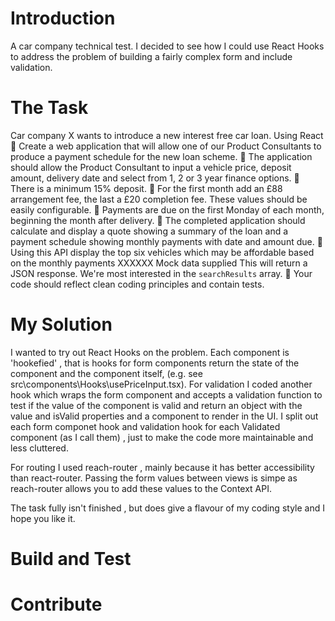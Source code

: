 # Introduction

A car company technical test. I decided to see how I could use React Hooks to address the problem of building a fairly complex form and include validation. 

# The Task

Car company X wants to introduce a new interest free car loan.
Using React
 Create a web application that will allow one of our Product Consultants to produce a
payment schedule for the new loan scheme.
 The application should allow the Product Consultant to input a vehicle price, deposit
amount, delivery date and select from 1, 2 or 3 year finance options.
 There is a minimum 15% deposit.
 For the first month add an £88 arrangement fee, the last a £20 completion fee. These values
should be easily configurable.
 Payments are due on the first Monday of each month, beginning the month after delivery.
 The completed application should calculate and display a quote showing a summary of the
loan and a payment schedule showing monthly payments with date and amount due.
 Using this API display the top six vehicles which may be affordable based on the monthly
payments
XXXXXX Mock data supplied
This will return a JSON response. We&#39;re most interested in the `searchResults` array.
 Your code should reflect clean coding principles and contain tests.

# My Solution

I wanted to try out React Hooks on the problem. Each component is 'hookefied' , that is hooks for form components return the state of the component and the component itself, (e.g. see src\components\Hooks\usePriceInput.tsx).  For validation I coded another hook which wraps the form component and accepts a validation function to test if the value of the component is valid and return an object with the value and isValid properties and a component to render in the UI. I split out each form componet hook and validation hook for each Validated component (as I call them) , just to make the code more maintainable and less cluttered.

For routing I used reach-router , mainly because it has better accessibility than react-router. Passing the form values between views is simpe as reach-router allows you to add these values to the Context API.

The task fully isn't finished , but does give a flavour of my coding style and I hope you like it.

# Build and Test

# Contribute

